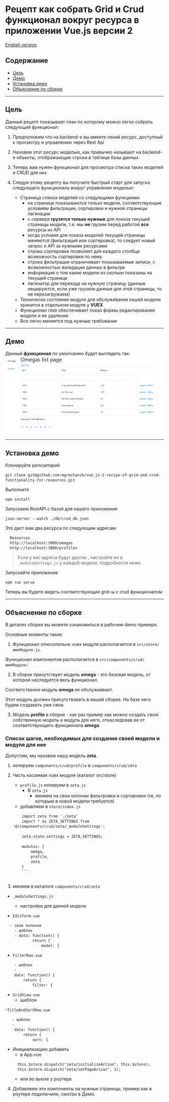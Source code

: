 # Рецепт как собрать Grid и Crud функционал вокруг ресурса в приложении Vue.js версии 2

[English version](../README.md)

## Содержание

* [Цель](#goal)
* [Демо](#demo)
* [Установка демо](#installing)
* [Объяснение по сборке](#explanation)




---

## Цель <span id="goal"></span>

Данный рецепт показывает план по которому можно легко собрать следующий функционал:

1. Предположим что на backend-е вы имеете некий ресурс, доступный к просмотру и управлению через Rest Api
2. Назовем этот ресурс моделью, как привычно называют на backend-е объекты, отображающие строки в таблице базы данных 
3. Теперь вам нужен функционал для просмотра списка таких моделей и CRUD для них
4. Следуя этому рецепту вы получите быстрый старт для запуска следующего функционала вокруг управления моделью:

    * Страница списка моделей со следующими функциями:
	  * на странице показываются только модели, соответствующие условиям фильтрации, сортировки и нужной страницы пагинации
	  * с сервера **грузятся только нужные** для показа текущей страницы модели, т.е. мы **не** грузим перед работой **все** ресурсы из API
	  * когда условия для показа моделей текущей страницы меняются (фильтрация или сортировка), то следует новый запрос к API за нужными ресурсами
	  * строка сортировки позволяет для каждого столбца возможность сортировки по нему 
	  * строка фильтрации ограничивает показываемые записи, с возможностью валидации данных в фильтре
	  * информация о том какие модели из скольки показаны на текущей странице
	  * пагинатор для перехода на нужную страницу (данные кешируются, если уже грузили данные для этой страницы, то не перезагружаем)
    * Технически состояние модуля для обслуживания нашей модели хранится в отдельном модуле у **VUEX**
	* Функционал ```CRUD``` обеспечивает показ формы редактирования модели и ее удаления
	* Все легко меняется под нужные требования

---

## Демо <span id="demo"></span>

Данный **функционал** по умолчанию будет выглядеть так:
![получившийся функционал grid и crud для ресурса](https://raw.githubusercontent.com/mgrechanik/vue.js-2-recipe-of-grid-and-crud-functionality-for-resources/master/docs/images/grid-and-crud.png "Функционал grid и crud для ресурса")
	
---
    
## Установка демо <span id="installing"></span>

Клонируйте репозитарий

```
git clone git@github.com:mgrechanik/vue.js-2-recipe-of-grid-and-crud-functionality-for-resources.git
```

Выполните
```
npm install
```

Запускаем RestAPI с базой для нашего приложения
```
json-server --watch ./db/crud_db.json
```

Это даст вам два ресурса по следующим адресам:

```
  Resources
  http://localhost:3000/omegas
  http://localhost:3000/profiles
```
> Если у вас адреса будут другие , настройте их в ```_moduleSettings.js``` у каждой модели, подробности ниже.

Запускайте приложение

```
npm run serve
```

Теперь вы будете видеть соответствующие grid-ы с crud функционалом

---

## Объяснение по сборке  <span id="explanation"></span> 

В деталях сборки вы можете ознакомиться в рабочем demo примере.

Основные моменты такие:

1) Функционал относительно vuex модуля располагается в ```src/store/имяМодуля.js```.

Функционал компонентов располагается в ```src/components/crud/имяМодуля/```.

2) В сборке присутствует модель **omega** - это базовая модель, от которой наследуется весь функционал.

Соответственно модуль **omega** ее обслуживвает.

Этот модуль должен присутствовать в вашей сборке. На базе него будем создавать уже свои.

3) Модель **profile** в сборке - как раз пример как можно создать свою собственную модель и модуль для него, отнаследовав ее от соответствующего функционала **omega**.


### Список шагов, необходимых для создания своей модели и модуля для нее

Допустим, мы назовем нашу модель **zeta**.

1) копируем ```components/crud/profile``` в ```components/crud/zeta```

2) Часть касаемая vuex модуля (каталог src/store)

    - ```profile.js``` копируем в ```zeta.js```
	   * В ```zeta.js```
	     - меняем на свои колонки фильтровки и сортировки (те, по которым в новой модели требуется)
	- добавляем в ```store/index.js```
	```
		import zeta from './zeta'
		import * as ZETA_SETTINGS from '@/components/crud/zeta/_moduleSettings';

		zeta.state.settings = ZETA_SETTINGS;

		modules: {
			omega,
			profile,
			zeta
		}
		```
		
3) меняем в каталоге ```components/crud/zeta```

- ```_moduleSettings.js```
  - настройки для данной модели
  
- ```EditForm.vue```
```
  - свои колонки
    - шаблон
	- data: function() {
			return {
				model: {
```		
		
- ```FilterRow.vue```
```
    - шаблон
	-
	data: function() {
		return {
			filter: {	
```	

		
- ```GridView.vue```
  - шаблон

-```TitleAndSortRow.vue```
```
   - шаблон
   -
	data: function() {
		return {
			sort: {    
```

- Инициализацию добавить 
  - в App.vue
  ```
    this.$store.dispatch("zeta/initializeAction", this.$store);    
    this.$store.dispatch("zeta/setPageAction", 1);     
  ```	
  - или во вьюхе у роутера
  
4) Добавляем эти компоненты на нужные страницы, пример как в роутере подключили, смотри в Демо.  